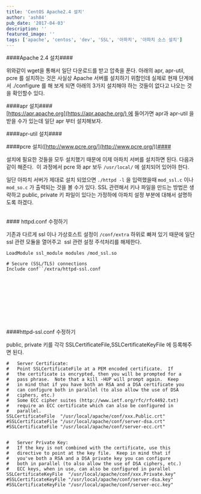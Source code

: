 ```yaml
---
title: 'CentOS Apache2.4 설치'
author: 'ash84'
pub_date: '2017-04-03'
description: ''
featured_image: ''
tags: ['apache', 'centos', 'dev', 'SSL', '아파치', '아파치 소스 설치']
---
```



####Apache 2.4 설치####
<br/>
<script src="https://gist.github.com/AhnSeongHyun/9652aa49959d3bb52f4c.js"></script>

위와같이 wget을 통해서 일단 다운로드를 받고 압축을 푼다. 아래의 apr, apr-util, pcre 를 설치하는 것은 사실상 Apache 서버를 설치하기 위함인데 실제로 현재 단계에서 ./configure 를 해 보게 되면 아래의 3가지 설치해야 하는 것들이 없다고 나오는 것을 확인할수 있다. 


####apr 설치####
<br/>
[https://apr.apache.org](https://apr.apache.org/) 에 들어가면 apr과 apr-util 을 받을 수가 있는데 일단 apr 부터 설치해보자. 

<script src="https://gist.github.com/AhnSeongHyun/ff9022e24e063bac5928.js"></script>

  
####apr-util 설치####
<br/>
<script src="https://gist.github.com/AhnSeongHyun/18eb481e29b93fa10f73.js"></script>

####pcre 설치([http://www.pcre.org/](http://www.pcre.org/))####
<br/>
<script src="https://gist.github.com/AhnSeongHyun/1bd46919cc9d369583d5.js"></script>

설치에 필요한 것들을 모두 설치했기 때문에 이제 아파치 서버를 설치하면 된다. 다음과 같이 해준다.  이 과정에서 pcre 와 apr 보두 `/usr/local/` 에 설치되어 있어야 한다. 
 

일단 아파치 서버가 제대로 설치 되었으면 `./httpd -l` 을 입력했을때 `mod_ssl.c` 이나 `mod_so.c` 가 출력되는 것을 볼 수가 있다. SSL 관련해서 키나 파일을 만드는 방법은 생략하고 public, private 키 파일이 있다는 가정하에 아파치 설정 부분에 대해서 설명하도록 하겠다.

<br/>
#### httpd.conf 수정하기 
<br/>

기존과 다르게 ssl 이나 가상호스트 설정이 `/conf/extra` 하위로 빠져 있기 때문에 일단 ssl 관련 모듈을 열어주고  ssl 관련 설정 주석처리를 해제한다. 

```
LoadModule ssl_module modules /mod_ssl.so

# Secure (SSL/TLS) connections
Include conf``/extra/httpd-ssl.conf
```
<br/>

<script async src="//pagead2.googlesyndication.com/pagead/js/adsbygoogle.js"></script>
<!-- 페이지내_긴_배너 -->
<ins class="adsbygoogle"
     style="display:inline-block;width:728px;height:90px"
     data-ad-client="ca-pub-8699046198561974"
     data-ad-slot="5480877276"></ins>
<script>
(adsbygoogle = window.adsbygoogle || []).push({});
</script>


####httpd-ssl.conf 수정하기 

public, private 키를 각각 SSLCertificateFile,SSLCertificateKeyFile 에 등록해주면 된다. 
 
```
#   Server Certificate:
#   Point SSLCertificateFile at a PEM encoded certificate.  If
#   the certificate is encrypted, then you will be prompted for a
#   pass phrase.  Note that a kill -HUP will prompt again.  Keep
#   in mind that if you have both an RSA and a DSA certificate you
#   can configure both in parallel (to also allow the use of DSA
#   ciphers, etc.)
#   Some ECC cipher suites (http://www.ietf.org/rfc/rfc4492.txt)
#   require an ECC certificate which can also be configured in
#   parallel.
SSLCertificateFile  "/usr/local/apache/conf/xxx.Public.crt"
#SSLCertificateFile "/usr/local/apache/conf/server-dsa.crt"
#SSLCertificateFile "/usr/local/apache/conf/server-ecc.crt"
 
 
#   Server Private Key:
#   If the key is not combined with the certificate, use this
#   directive to point at the key file.  Keep in mind that if
#   you've both a RSA and a DSA private key you can configure
#   both in parallel (to also allow the use of DSA ciphers, etc.)
#   ECC keys, when in use, can also be configured in parallel
SSLCertificateKeyFile  "/usr/local/apache/conf/xxx.Private.key"
#SSLCertificateKeyFile "/usr/local/apache/conf/server-dsa.key"
#SSLCertificateKeyFile "/usr/local/apache/conf/server-ecc.key"
```
